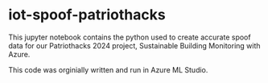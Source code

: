 # iot-spoof-patriothacks
This jupyter notebook contains the python used to create accurate spoof data for our Patriothacks 2024 project, Sustainable Building Monitoring with Azure.

This code was orginially written and run in Azure ML Studio.